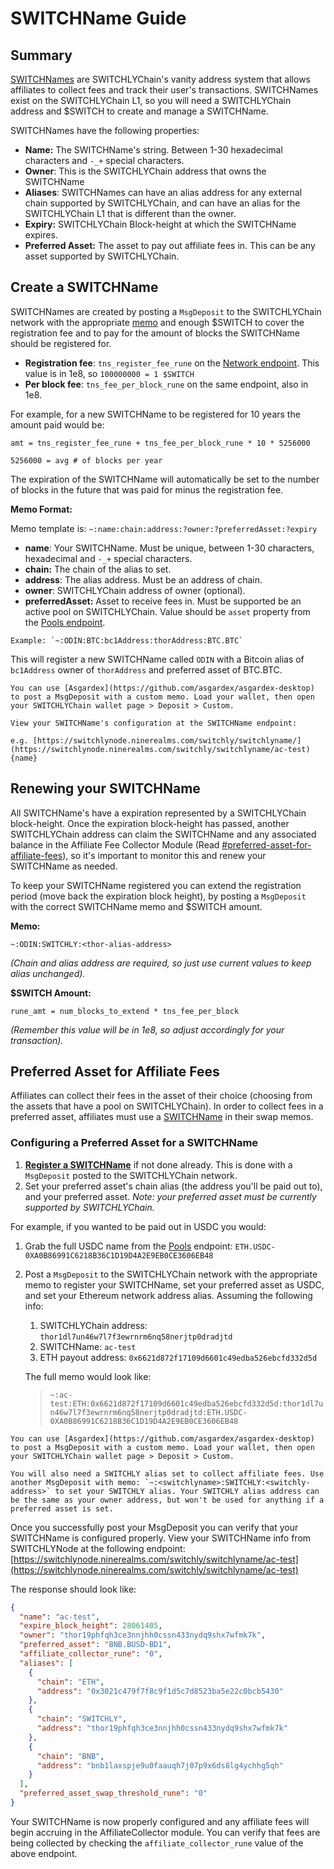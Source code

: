 # SWITCHName Guide

## Summary

[SWITCHNames](https://docs.switchly.org/how-it-works/switchly-name-service) are SWITCHLYChain's vanity address system that allows affiliates to collect fees and track their user's transactions. SWITCHNames exist on the SWITCHLYChain L1, so you will need a SWITCHLYChain address and $SWITCH to create and manage a SWITCHName.

SWITCHNames have the following properties:

- **Name:** The SWITCHName's string. Between 1-30 hexadecimal characters and `-_+` special characters.
- **Owner**: This is the SWITCHLYChain address that owns the SWITCHName
- **Aliases**: SWITCHNames can have an alias address for any external chain supported by SWITCHLYChain, and can have an alias for the SWITCHLYChain L1 that is different than the owner.
- **Expiry:** SWITCHLYChain Block-height at which the SWITCHName expires.
- **Preferred Asset:** The asset to pay out affiliate fees in. This can be any asset supported by SWITCHLYChain.

## Create a SWITCHName

SWITCHNames are created by posting a `MsgDeposit` to the SWITCHLYChain network with the appropriate [memo](../concepts/memos.md) and enough $SWITCH to cover the registration fee and to pay for the amount of blocks the SWITCHName should be registered for.

- **Registration fee**: `tns_register_fee_rune` on the [Network endpoint](https://switchlynode.ninerealms.com/switchly/network). This value is in 1e8, so `100000000 = 1 $SWITCH`
- **Per block fee**: `tns_fee_per_block_rune` on the same endpoint, also in 1e8.

For example, for a new SWITCHName to be registered for 10 years the amount paid would be:

`amt = tns_register_fee_rune + tns_fee_per_block_rune * 10 * 5256000`

`5256000 = avg # of blocks per year`

The expiration of the SWITCHName will automatically be set to the number of blocks in the future that was paid for minus the registration fee.

**Memo Format:**

Memo template is: `~:name:chain:address:?owner:?preferredAsset:?expiry`

- **name**: Your SWITCHName. Must be unique, between 1-30 characters, hexadecimal and `-_+` special characters.
- **chain:** The chain of the alias to set.
- **address**: The alias address. Must be an address of chain.
- **owner**: SWITCHLYChain address of owner (optional).
- **preferredAsset:** Asset to receive fees in. Must be supported be an active pool on SWITCHLYChain. Value should be `asset` property from the [Pools endpoint](https://switchlynode.ninerealms.com/switchly/pools).

```admonish info
Example: `~:ODIN:BTC:bc1Address:thorAddress:BTC.BTC`
```

This will register a new SWITCHName called `ODIN` with a Bitcoin alias of `bc1Address` owner of `thorAddress` and preferred asset of BTC.BTC.

```admonish info
You can use [Asgardex](https://github.com/asgardex/asgardex-desktop) to post a MsgDeposit with a custom memo. Load your wallet, then open your SWITCHLYChain wallet page > Deposit > Custom.
```

```admonish info
View your SWITCHName's configuration at the SWITCHName endpoint:

e.g. [https://switchlynode.ninerealms.com/switchly/switchlyname/](https://switchlynode.ninerealms.com/switchly/switchlyname/ac-test){name}
```

## Renewing your SWITCHName

All SWITCHName's have a expiration represented by a SWITCHLYChain block-height. Once the expiration block-height has passed, another SWITCHLYChain address can claim the SWITCHName and any associated balance in the Affiliate Fee Collector Module (Read [#preferred-asset-for-affiliate-fees](switchlyname-guide.md#preferred-asset-for-affiliate-fees "mention")), so it's important to monitor this and renew your SWITCHName as needed.

To keep your SWITCHName registered you can extend the registration period (move back the expiration block height), by posting a `MsgDeposit` with the correct SWITCHName memo and $SWITCH amount.

**Memo:**

`~:ODIN:SWITCHLY:<thor-alias-address>`

_(Chain and alias address are required, so just use current values to keep alias unchanged)._

**$SWITCH Amount:**

`rune_amt = num_blocks_to_extend * tns_fee_per_block`

_(Remember this value will be in 1e8, so adjust accordingly for your transaction)._

## Preferred Asset for Affiliate Fees

Affiliates can collect their fees in the asset of their choice (choosing from the assets that have a pool on SWITCHLYChain). In order to collect fees in a preferred asset, affiliates must use a [SWITCHName](https://docs.switchly.org/how-it-works/switchly-name-service) in their swap memos.

### Configuring a Preferred Asset for a SWITCHName

1. [**Register a SWITCHName**](../affiliate-guide/switchlyname-guide.md#create-a-switchlyname) if not done already. This is done with a `MsgDeposit` posted to the SWITCHLYChain network.
2. Set your preferred asset's chain alias (the address you'll be paid out to), and your preferred asset. _Note: your preferred asset must be currently supported by SWITCHLYChain._

For example, if you wanted to be paid out in USDC you would:

1. Grab the full USDC name from the [Pools](https://switchlynode.ninerealms.com/switchly/pools) endpoint: `ETH.USDC-0XA0B86991C6218B36C1D19D4A2E9EB0CE3606EB48`
2. Post a `MsgDeposit` to the SWITCHLYChain network with the appropriate memo to register your SWITCHName, set your preferred asset as USDC, and set your Ethereum network address alias. Assuming the following info:

   1. SWITCHLYChain address: `thor1dl7un46w7l7f3ewrnrm6nq58nerjtp0dradjtd`
   2. SWITCHName: `ac-test`
   3. ETH payout address: `0x6621d872f17109d6601c49edba526ebcfd332d5d`

   The full memo would look like:

   > `~:ac-test:ETH:0x6621d872f17109d6601c49edba526ebcfd332d5d:thor1dl7un46w7l7f3ewrnrm6nq58nerjtp0dradjtd:ETH.USDC-0XA0B86991C6218B36C1D19D4A2E9EB0CE3606EB48`

```admonish info
You can use [Asgardex](https://github.com/asgardex/asgardex-desktop) to post a MsgDeposit with a custom memo. Load your wallet, then open your SWITCHLYChain wallet page > Deposit > Custom.
```

```admonish info
You will also need a SWITCHLY alias set to collect affiliate fees. Use another MsgDeposit with memo: `~:<switchlyname>:SWITCHLY:<switchly-address>` to set your SWITCHLY alias. Your SWITCHLY alias address can be the same as your owner address, but won't be used for anything if a preferred asset is set.
```

Once you successfully post your MsgDeposit you can verify that your SWITCHName is configured properly. View your SWITCHName info from SWITCHLYNode at the following endpoint:\
[https://switchlynode.ninerealms.com/switchly/switchlyname/ac-test](https://switchlynode.ninerealms.com/switchly/switchlyname/ac-test)

The response should look like:

```json
{
  "name": "ac-test",
  "expire_block_height": 28061405,
  "owner": "thor19phfqh3ce3nnjhh0cssn433nydq9shx7wfmk7k",
  "preferred_asset": "BNB.BUSD-BD1",
  "affiliate_collector_rune": "0",
  "aliases": [
    {
      "chain": "ETH",
      "address": "0x3021c479f7f8c9f1d5c7d8523ba5e22c0bcb5430"
    },
    {
      "chain": "SWITCHLY",
      "address": "thor19phfqh3ce3nnjhh0cssn433nydq9shx7wfmk7k"
    },
    {
      "chain": "BNB",
      "address": "bnb1laxspje9u0faauqh7j07p9x6ds8lg4ychhg5qh"
    }
  ],
  "preferred_asset_swap_threshold_rune": "0"
}
```

Your SWITCHName is now properly configured and any affiliate fees will begin accruing in the AffiliateCollector module. You can verify that fees are being collected by checking the `affiliate_collector_rune` value of the above endpoint.
